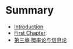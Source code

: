 # Summary

* [Introduction](README.md)
* [First Chapter](chapter1.md)
* [第三章 概率论与信息论](chapter3.md)

